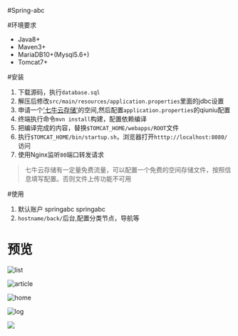 #Spring-abc

#环境要求
* Java8+ 
* Maven3+ 
* MariaDB10+(Mysql5.6+) 
* Tomcat7+

#安装
1. 下载源码，执行```database.sql```
2. 解压后修改```src/main/resources/application.properties```里面的jdbc设置
3. 申请一个['七牛云存储']()的空间,然后配置```application.properties```的qiuniu配置
4. 终端执行命令```mvn install```构建，配置依赖编译
5. 把编译完成的内容，替换```$TOMCAT_HOME/webapps/ROOT```文件
6. 执行```$TOMCAT_HOME/bin/startup.sh```，浏览器打开```htttp://localhost:8080/```访问
7. 使用Nginx监听```80```端口转发请求
>七牛云存储有一定量免费流量，可以配置一个免费的空间存储文件，按照信息填写配置。否则文件上传功能不可用

#使用
1. 默认账户 springabc springabc
2. `hostname/back/`后台,配置分类节点，导航等

# 预览

![list](https://raw.githubusercontent.com/zh-h/spring-abc/master/show-off/list.png)

![article](https://raw.githubusercontent.com/zh-h/spring-abc/master/show-off/article.png)

![home](https://raw.githubusercontent.com/zh-h/spring-abc/master/show-off/home.png)

![log](https://raw.githubusercontent.com/zh-h/spring-abc/master/show-off/log.png)

![](https://raw.githubusercontent.com/zh-h/spring-abc/master/show-off/node.png)


